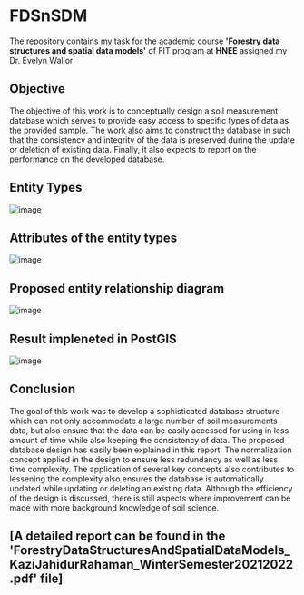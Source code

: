 # FDSnSDM
The repository contains my task for the academic course **'Forestry data structures and spatial data models'** of FIT program at **HNEE** assigned my Dr. Evelyn Wallor

## Objective
The objective of this work is to conceptually design a soil measurement database which serves to provide easy access to specific types of data as the provided sample. The work also aims to construct the database in such that the consistency and integrity of the data is preserved during the update or deletion of existing data. Finally, it also expects to report on the performance on the developed database.


## Entity Types
![image](https://github.com/KaziJahidurRahaman/FDSnSDM/assets/109986838/708c10a2-bcec-4ee7-ad7b-9002bb4bfb5c)

## Attributes of the entity types
![image](https://github.com/KaziJahidurRahaman/FDSnSDM/assets/109986838/95d8cf77-2aae-48cd-8fb5-7ff97e16bc3c)

## Proposed entity relationship diagram
![image](https://github.com/KaziJahidurRahaman/FDSnSDM/assets/109986838/4a85bbec-7a7f-4e60-aff9-a96b87ea094a)


## Result impleneted in PostGIS
![image](https://github.com/KaziJahidurRahaman/FDSnSDM/assets/109986838/f8127cf5-7faa-454c-a2e6-c484cb3cada0)



## Conclusion
The goal of this work was to develop a sophisticated database structure which can not only accommodate a large number of soil measurements data, but also ensure that the data can be easily accessed for using in less amount of time while also keeping the consistency of data. The proposed database design has easily been explained in this report. The normalization concept applied in the design to ensure less redundancy as well as less time complexity. The application of several key concepts also contributes to lessening the complexity also ensures the database is automatically updated while updating or deleting an existing data.  Although the efficiency of the design is discussed, there is still aspects where improvement can be made with more background knowledge of soil science. 

## [A detailed report can be found in the 'ForestryDataStructuresAndSpatialDataModels_KaziJahidurRahaman_WinterSemester20212022.pdf' file]


